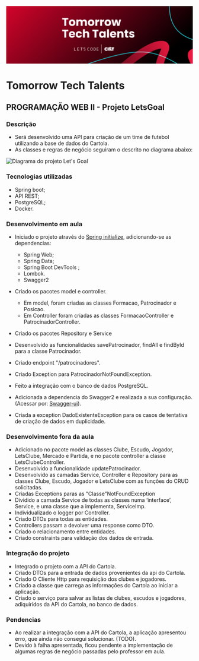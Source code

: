 <img alt="logo Tomorrow Tech Talents" src="https://github.com/joaomhernandes/TomorrowTechTalents/blob/main/assets/TomorrowTechTalentsLogo.svg" style="width: 300%, height: auto, margin-left: auto, margin-left: auto" />


# Tomorrow Tech Talents

## PROGRAMAÇÃO WEB II - Projeto LetsGoal

### Descrição

- Será desenvolvido uma API para criação de um time de futebol utilizando a base de dados do Cartola.
- As classes e regras de negócio seguiram o descrito no diagrama abaixo:

<img alt="Diagrama do projeto Let's Goal" src="https://github.com/hugobrendow/letsgoal/tree/joaomhernandes/assets/diagrama.svg" style="width: 300%, height: auto, margin-left: auto, margin-left: auto" />


### Tecnologias utilizadas

- Spring boot;
- API REST;
- PostgreSQL;
- Docker.

### Desenvolvimento em aula

- Iniciado o projeto através do [Spring initialize](https://start.spring.io/), adicionando-se as dependencias:
  - Spring Web;
  - Spring Data;
  - Spring Boot DevTools ;
  - Lombok.
  - Swagger2

- Criado os pacotes model e controller. 
  - Em model, foram criadas as classes Formacao, Patrocinador e Posicao.
  - Em Controller foram criadas as classes FormacaoController e PatrocinadorController.
- Criado os pacotes Repository e Service
- Desenvolvido as funcionalidades savePatrocinador, findAll e findById para a classe Patrocinador.
- Criado endpoint "/patrocinadores".
- Criado Exception para PatrocinadorNotFoundException.
- Feito a integração com o banco de dados PostgreSQL.
- Adicionada a dependencia do Swagger2 e realizada a sua configuração. (Acessar por: [Swagger-ui](http://localhost:8081/swagger-ui.html)).
- Criada a exception DadoExistenteException para os casos de tentativa de criação de dados em duplicidade.

### Desenvolvimento fora da aula

- Adicionado no pacote model as classes Clube, Escudo, Jogador, LetsClube, Mercado e Partida, e no pacote controller a classe LetsClubeController.
- Desenvolvido a funcionalidade updatePatrocinador.
- Desenvolvido as camadas Service, Controller e Repository para as classes Clube, Escudo, Jogador e LetsClube com as funções do CRUD solicitadas.
- Criadas Exceptions paras as "Classe"NotFoundException
- Dividido a camada Service de todas as classes numa ‘interface’, Service, e uma classe que a implementa, ServiceImp. 
- Individualizado o logger por Controller.
- Criado DTOs para todas as entidades.
- Controllers passam a devolver uma response como DTO.
- Criado o relacionamento entre entidades.
- Criado constraints para validação dos dados de entrada.

### Integração do projeto

- Integrado o projeto com a API do Cartola.
- Criado DTOs para a entrada de dados provenientes da api do Cartola.
- Criado O Cliente Http para requisição dos clubes e jogadores.
- Criado a classe que carrega as informações do Cartola ao iniciar a aplicação.
- Criado o serviço para salvar as listas de clubes, escudos e jogadores, adiquiridos da API do Cartola, no banco de dados.

### Pendencias

- Ao realizar a integração com a API do Cartola, a aplicação apresentou erro, que ainda não consegui solucionar. (TODO).
- Devido à falha apresentada, ficou pendente a implementação de algumas regras de negócio passadas pelo professor em aula.

